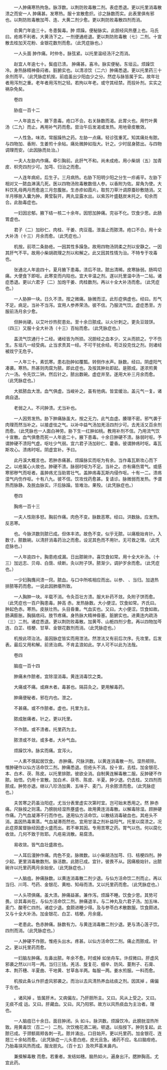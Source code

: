<!-- { "loadSidebar": true } -->
　　一人肿痛寒热拘急。脉浮数。以荆防败毒散二剂。表症悉退。更以托里消毒散溃之而安一人 肿痛甚。发寒热。服十宣散愈炽。诊之脉数而实。此表里俱有邪也。以荆防败毒散加芩、连、大黄二剂少愈。更以荆防败毒散四剂而消。

　　俞黄门年逾三十。冬患鬓毒。肿 烦躁。便秘脉实。此胆经风热壅上也。马氏曰。疮疡不利者。大黄汤下之。一剂便通疮退。更以荆防败毒散（七）二剂。十宣散去桂加天花粉、金银花数剂而愈。（此凭症脉也。）

　　一人头面 肿作痛。时仲冬。脉弦紧。以托里温经汤汗之而消。

　　赵宜人年逾七十。鬓疽已溃。 肿痛甚。喜冷。脉实便秘。东垣云。烦躁饮冷。身热脉精神昏闷者。脏腑实也。以清凉饮（二六）肿痛悉退。更以托里药三十余剂而平。（此凭脉症机按。前疽虽出少阳血少之分。然症与脉皆属于实。故年壮者用泻剂之重。老年者用泻剂之轻。若拘以年老。或守其经禁。而投补剂。实实之祸杂免矣。

　　卷四

　　胁疽一百十二

　　一人年逾五十。腋下患毒。疮口不合。右关脉数而渴。此胃火也。用竹叶黄 汤（二九）而止。再用补气药而愈。尝治午后发渴或发热。用地骨皮散效。

　　一人性急。味浓。常服躁热之药。左胁一点痛。轻诊弦重芤。知其痛处有脓。与四物加、香附、生姜煎十余帖。痛处微肿如指大。针之。少时屈身脓出。与四物调理而安。（此因脉而处治。）

　　一夫人左胁内作痛。牵引胸前。此肝气不和。尚未成疮。用小柴胡（五）加青皮、枳壳四剂少可。加芎、归治之而愈。

　　一人连年病疟。后生子。三月病热。右胁下阳明少阳之分生一疖甫平。左胁下相对又一脓血淋漓几死。医以四物汤败毒散数倍人参。以香附为佐。犀角为使。大料饮乳母两月而愈逾三月忽腹胀。生赤疹如霞片。取剪刀草汁调原蚕砂敷随消。又半月移胀入囊为肿。黄莹裂开。两丸显露水出。以紫苏叶盛麸炭末托之。旬余而合。此胎毒症也。

　　一妇因忿郁。腋下结一核二十余年。因怒加肿痛。完谷不化。饮食少思。此肠胃虚也。

　　君子（二）加砂仁、肉桂、干姜、肉豆蔻。泄虽止而脓清。疮口不合。用十全大补汤（十三）月余而愈。（此凭症也。）

　　机按。前项二条胁疮。一因其性多躁急。故用四物汤阴柔之剂以安静之。一因其肝气不平。故用小柴胡疏理之剂以和解之。此又因其性情为治。不特专于攻毒也。

　　张通北人年逾四十。夏月腋下患毒。溃后不敛。脓出清稀。皮寒脉弱。肠鸣切痛。大便食下即呕。此寒变而内陷也。宜大辛温之剂。遂以托里温中汤一二帖。诸症悉退。更以六君子（二）加炮干姜、肉桂数剂。再以十全大补汤而愈。（此凭症也。）

　　一人胁肿一块。日久不溃。按之微痛。脉微而涩。此形症俱虚也。经曰。形气不足。病足。当补不当泻。宜用人参养荣汤。彼不信。乃服流气饮。虚症悉至。方服前汤月余少愈。

　　但肿尚硬。以艾叶炒热熨患处。至十余日脓成。以火针刺之。更灸豆豉饼。（四三）又服十全大补汤（十三）百帖而愈。（此凭脉症也。）

　　盖流气饮通行十二经。诸经皆为所损。况胆经之血本少。又从而损之。宁不伤生。东垣凡一经受病。止当求责其一经。不可干扰余经。苟泛投克伐之剂。则诸经被戕宁无危乎。

　　一人年三十。素饥寒。患右肋肿如覆瓢。转侧作水声。脉数。经曰。阴虚阳气凑袭。寒热。热甚则肉腐为脓。即此症也。及按其肿处即起。是脓成。遂浓煎黄 六一汤。令先饮二钟。然后针之。脓出数碗。虚症并至。遂用大补三月余而愈。（此凭脉症也。）

　　大抵脓血大泄。血气俱虚。当峻补之。虽有他病。皆宜缓治。盖元气一复。诸病自退。

　　老弱之人。不问肿溃。尤当补也。

　　一人因劳发热。胁下肿痛脉虽大。按之无力。此气血虚。腠理不密。邪气袭于肉理而然当补之。以接虚怯之气。以补中益气汤加羌活四剂少可。去羌活又百余剂而愈。（此凭脉也一人面白神劳。胁下生一红肿如桃。教用补剂不信。乃用流气饮十宣散。血气俱惫而死一人年逾二十。腋下患毒。十余日肿硬不溃。脉弱时呕。予谓肿硬不溃阳气虚。呕吐少气弱。宜六君子汤加砂仁、藿香。彼谓肿疡时呕。毒瓦斯攻心。溃疡时呕。阴虚宜补。予曰。

　　此丹溪大概言也。若肿赤痛甚。烦躁脉实而呕为有余。当作毒瓦斯攻心而下之。以疮属心火故也。肿硬不溃。脉弱时呕为不足。当补之。亦有痛伤胃气。或感寒邪秽气而呕者。虽肿疡尤当助胃壮气。盖肿疡毒瓦斯内侵作呕。十有一二。溃疡湿气内伤作呕。十有八九。彼不信。饮攻伐药愈甚。复请诊。脉微弱而发热。予谓热而脉静。及脱血脉实。汗后脉躁。皆难治。果殁。（此凭脉症也。）

　　卷四

　　胸疡一百十三

　　一夫人性刚多怒。胸前作痛。肉色不变。脉数恶寒。经曰。洪数脉。应发热。反恶寒。

　　也。今脉洪数则脓已成。但体丰浓。故色不变。似乎无脓。以痛极始肯针。入数寸。脓数碗。以清肝消毒药治之而愈。设泥其色而不用针。无可救之理。（此凭症脉也。）

　　一人年逾四十。胸患疮成漏。日出脓碗许。喜饮食如常。用十全大补汤。（十三）加远志、贝母、白蔹、续断。灸以附子饼。脓渐少。调护岁余而愈。（此凭症也。）

　　一少妇胸膺间溃一窍。脓血。与口中所咳相应而出。以参、 、当归。加退热排脓等药而愈。一说此因肺痿所致。

　　一人胸肿一块。半载不消。令灸百壮方溃。服大补药不敛。灸附子饼而愈。（此凭症也一百户胸患毒。肿高 赤。发热脉数。大小便涩。饮食如常。齐氏曰。肿起色赤。寒热。皮肤壮热。头目昏重。气血实也。又曰。大小便涩。饮食如故。肠满膨胀。胸膈痞闷。肢节疼痛。身热脉大精神昏塞。脏腑实也。进黄连内疏汤（三）二剂。诸症悉退。更以荆防败毒散。加黄芩、山栀四剂少愈。再以四物加芩连、白芷、桔梗、甘草、金银花数剂而消。（此凭脉症也。）

　　机按此项治法。虽因脉症皆实而用泄法。然泄法又有前后次序。先攻里。后发表。最后又用和解。前贤治病。不肯孟浪如此。学人可不以此为法哉。

　　卷四

　　脑疽一百十四

　　肿痛未作脓者。宜除湿消毒。黄连消毒饮之类。

　　大痛或不痛。或麻木者。毒甚也。隔蒜灸之。更用解毒药。

　　肿痛便秘者。邪在内也。泄之。

　　不甚痛。或不作脓者。虚也。托里为主。

　　脓成胀痛者。针之。更以托里。

　　不作脓。或不溃者。托里药为主。

　　脓溃或不敛。或多者。大补气血。

　　烦躁饮冷。脉实而痛。宜泻火。

　　一人素不慎起居饮食。 赤肿痛。尺脉洪数。以黄连消毒散一剂。湿热顿除。惟肿硬作以仙方活命饮二剂。肿痛悉退。但疮头不消。投十宣。去桂。加金银花、 本、白术、茯、陈皮。以托里排脓。彼欲全消。自制黄连解毒散二服。反肿硬不作脓。始悟。仍用十宣散。加白术、茯苓、陈皮、半夏。肿少退。仍去桂。又四剂而脓成。肿势亦退。继以八珍汤加黄、五味子、麦门。月余脓溃而愈。（此凭脉症也。）

　　夫苦寒之药虽治阳症。尤当分表里虚实次第时宜。岂可始末悉用之。然 肿赤痛。尺脉按之则濡。乃膀胱经湿热壅盛也。故用黄连消毒散。以解毒除湿。顾肿硬作痛。乃气血凝滞不行而作也。遂用仙方活命饮。以散结消毒破血也。其疮头不消。盖因热毒熏蒸。气血凝滞而然也。宜用甘温之剂补益阳气。托里以腐溃之。况此症原属督脉经因虚火盛而出。若不审其因。专用苦寒之药。胃气以伤。何以腐化收敛。几何不致于败耶。凡疮易消散。易腐溃。

　　易收敛。皆气血壮盛故也。

　　一人耳后漫肿作痛。肉色不变。脉微数。以小柴胡汤加芎、归、桔梗四剂。肿少起。更里消毒散数剂。脉活数。此脓已成。宜针。彼畏不从。因痛极始针。出脓碗许以托里药两月余始安。（此凭脉症也。）

　　一人脑疽。肿痛脉数。以黄连消毒散二剂少退。与仙方活命饮二剂而止。再以当归、川芎、芍药、金银花、黄柏、知母而溃。又以托里药而愈。（此凭脉症也。）

　　一人头项俱痛。虽大溃。肿痛益甚。兼作泻。烦躁不睡。饮食少思。其势可畏。诊其毒尚在。与仙方活命饮二剂。肿痛退半。与二神丸及六君子汤。加五味、麦门、酸枣仁四剂。诸症少退。食颇进睡少得。及与参苓白术散数服。饮食颇进。又与十全大补汤。加金银花、白芷、桔梗。月余瘥。

　　一老患此。色赤肿痛。脉数有力。与黄连消毒散二剂少退。更与清心莲子饮。四剂而消。（此凭脉症也。）

　　一人肿硬不作脓。惟疮头出水。疼甚。以仙方活命饮二剂。痛止而脓成。针之。更以托里药而愈。

　　一妇脑左肿痛。左鼻出脓。年余不愈。时或掉 如坐舟车。许叔微曰。肝虚风邪袭之然以川芎一两。当归三钱。羌活、旋复花、细辛、防风、蔓荆子、石膏、 本、荆芥穗、半夏曲、干地黄、甘草各半两。每服一两。姜水煎服。一料而愈。

　　机按此条认作肝虚风邪袭之。而治以去风清热养血祛痰之剂。因其掉 。痛偏于左也。

　　。诸风掉 。皆属肝木。又病偏左。乃肝胆所主。又曰。风从上受之。又曰。无痰不成 运。又曰。肝藏血。又曰。风乃阳邪。故方以风热痰血为主治者。理也。

　　一人脑疽已十余日。面目肿闭。头 如斗。脉洪数。烦躁饮冷。此膀胱湿热所致。用黄毒饮（百二一）二剂。次饮槐花酒二碗。顿退。以指按下。肿则复起。此脓已成。于颈额肩颊各刺一孔。脓并涌出。口目始开。更以托里药。加金银花、连翘三十余帖而愈。（此凭脉症一儿头患白疮。皮光且急。诸药不应。名曰脑疳疮。乃胎毒挟风热而成。服龙胆丸。（百十五）及吹芦荟末鼻内。

　　兼搽解毒散 而愈。若重者。发结如穗。脑热如火。遍身出汗。腮肿胸高。尤宜此药。

